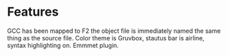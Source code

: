 # Features 

GCC has been mapped to F2 the object file is immediately named the same thing as the source file.
Color theme is Gruvbox, stautus bar is airline, syntax highlighting on.
Emmmet plugin.



